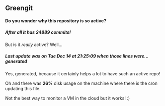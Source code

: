 ## Greengit

#### Do you wonder why this repository is so active?

##### After all it has 24889 commits!

But is it *really* active? Well...

##### Last update was on Tue Dec 14 at 21:25:09 when those lines were... generated

Yes, generated, because it certainly helps a lot to have such an active repo!

Oh and there was **26%** disk usage on the machine
where there is the cron updating this file.

Not the best way to monitor a VM in the cloud but it works! :)
